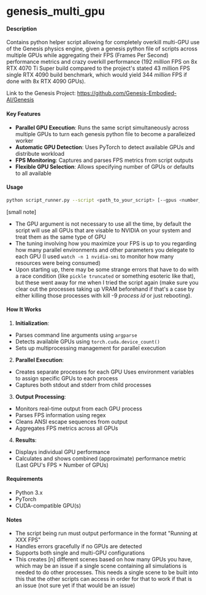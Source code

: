 # genesis_multi_gpu

#### Description
Contains python helper script allowing for completely overkill multi-GPU use of the Genesis physics engine, given a genesis python file of scripts across multiple GPUs while aggregating their FPS (Frames Per Second) performance metrics and crazy overkill performance (192 *million* FPS on 8x RTX 4070 Ti Super build compared to the project's stated 43 million FPS single RTX 4090 build benchmark, which would yield 344 *million* FPS if done with 8x RTX 4090 GPUs).

Link to the Genesis Project: https://github.com/Genesis-Embodied-AI/Genesis


#### Key Features
- **Parallel GPU Execution**: Runs the same script simultaneously across multiple GPUs to turn each genesis python file to become a paralleized worker
- **Automatic GPU Detection**: Uses PyTorch to detect available GPUs and distribute workload
- **FPS Monitoring**: Captures and parses FPS metrics from script outputs
- **Flexible GPU Selection**: Allows specifying number of GPUs or defaults to all available

#### Usage
```bash
python script_runner.py --script <path_to_your_script> [--gpus <number_of_gpus>]
```
[small note]
- The GPU argument is not necessary to use all the time, by default the script will use all GPUs that are visable to NVIDIA on your system and treat them as the same type of GPU
- The tuning involving how you maximize your FPS is up to you regarding how many parallel environments and other parameters you delegate to each GPU (I used ```watch -n 1 nvidia-smi``` to monitor how many resources were being consumed)
- Upon starting up, there may be some strange errors that have to do with a race condition (like ```pickle truncated``` or something esoteric like that), but these went away for me when I tried the script again (make sure you clear out the processes taking up VRAM beforehand if that's a case by either killing those processes with kill -9 *process id* or just rebooting).

#### How It Works

1. **Initialization**:
- Parses command line arguments using `argparse`
- Detects available GPUs using `torch.cuda.device_count()`
- Sets up multiprocessing management for parallel execution

2. **Parallel Execution**:
- Creates separate processes for each GPU Uses environment variables to assign specific GPUs to each process
- Captures both stdout and stderr from child processes

3. **Output Processing**:
- Monitors real-time output from each GPU process
- Parses FPS information using regex
- Cleans ANSI escape sequences from output
- Aggregates FPS metrics across all GPUs

4. **Results**:
- Displays individual GPU performance
- Calculates and shows combined (approximate) performance metric (Last GPU's FPS × Number of GPUs)

#### Requirements
- Python 3.x
- PyTorch
- CUDA-compatible GPU(s)

#### Notes
- The script being run must output performance in the format "Running at XXX FPS"
- Handles errors gracefully if no GPUs are detected
- Supports both single and multi-GPU configurations
- This creates [n] different scenes based on how many GPUs you have, which may be an issue if a single scene containing all simulations is needed to do other processes. This needs a single scene to be built into this that the other scripts can access in order for that to work if that is an issue (not sure yet if that would be an issue)
